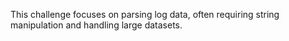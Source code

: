 This challenge focuses on parsing log data, 
often requiring string manipulation and handling large datasets.
